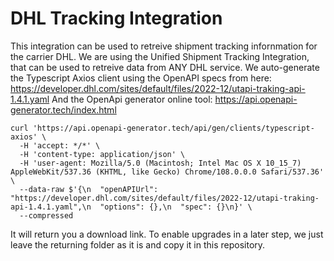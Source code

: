 # DHL Tracking Integration
This integration can be used to retreive shipment tracking infornmation for the carrier DHL.
We are using the Unified Shipment Tracking Integration, that can be used to retreive data from ANY DHL service.
We auto-generate the Typescript Axios client using the OpenAPI specs from here: https://developer.dhl.com/sites/default/files/2022-12/utapi-traking-api-1.4.1.yaml 
And the OpenApi generator online tool: https://api.openapi-generator.tech/index.html
```
curl 'https://api.openapi-generator.tech/api/gen/clients/typescript-axios' \
  -H 'accept: */*' \
  -H 'content-type: application/json' \
  -H 'user-agent: Mozilla/5.0 (Macintosh; Intel Mac OS X 10_15_7) AppleWebKit/537.36 (KHTML, like Gecko) Chrome/108.0.0.0 Safari/537.36' \
  --data-raw $'{\n  "openAPIUrl": "https://developer.dhl.com/sites/default/files/2022-12/utapi-traking-api-1.4.1.yaml",\n  "options": {},\n  "spec": {}\n}' \
  --compressed
```
It will return you a download link. To enable upgrades in a later step, we just leave the returning folder as it is and  copy it in this repository.